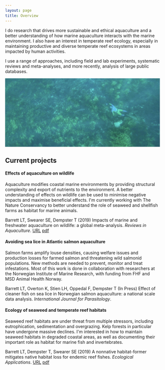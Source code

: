 ```yaml
---
layout: page
title: Overview
---
```


I do research that drives more sustainable and ethical aquaculture and a better understanding of how marine aquaculture interacts with the marine environment. I also have an interest in temperate reef ecology, especially in maintaining productive and diverse temperate reef ecosystems in areas impacted by human activities. 

I use a range of approaches, including field and lab experiments, systematic reviews and meta-analyses, and more recently, analysis of large public databases.  
  
![photographing dusky morwong](duskystalking.jpg "Luke Barrett")  
  
## Current projects
    
#### **Effects of aquaculture on wildlife**
Aquaculture modifies coastal marine environments by providing structural complexity and export of nutrients to the environment. A better understanding of effects on wildlife can be used to minimise negative impacts and maximise beneficial effects. I'm currently working with The Nature Conservancy to better understand the role of seaweed and shellfish farms as habitat for marine animals.  
  
Barrett LT, Swearer SE, Dempster T (2019) Impacts of marine and freshwater aquaculture on wildlife: a global meta-analysis. *Reviews in Aquaculture*. [URL](https://doi.org/10.1111/RAQ.12277) [pdf](https://github.com/neoodax/research/blob/master/Barrett%20et%20al%202018%20RAQ%20wildlife.pdf)
  
#### **Avoiding sea lice in Atlantic salmon aquaculture**
Salmon farms amplify louse densities, causing welfare issues and production losses for farmed salmon and threatening wild salmonid populations. New methods are needed to prevent, monitor and treat infestations. Most of this work is done in collaboration with researchers at the Norwegian Institute of Marine Research, with funding from FHF and MSD Animal Health Norway.  
  
Barrett LT, Overton K, Stien LH, Oppedal F, Dempster T (In Press) Effect of cleaner fish on sea lice in Norwegian   salmon aquaculture: a national scale data analysis. *International Journal for Parasitology*.  
  

#### **Ecology of seaweed and temperate reef habitats**
Seaweed reef habitats are under threat from multiple stressors, including eutrophication, sedimentation and overgrazing. Kelp forests in particular have undergone massive declines. I'm interested in how to maintain seaweed habitats in degraded coastal areas, as well as documenting their important role as habitat for marine fish and invertebrates.  

Barrett LT, Dempster T, Swearer SE (2019) A nonnative habitat-former mitigates native habitat loss for endemic reef fishes. *Ecological Applications*. [URL](https://doi.org/10.1002/eap.1956) [pdf](https://github.com/neoodax/research/blob/master/Barrett%20et%20al%202019%20Ecol%20Apps%20wakame.pdf)  

<p>&nbsp;</p>

